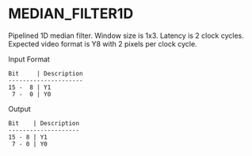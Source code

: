 # MEDIAN_FILTER1D

Pipelined 1D median filter. Window size is 1x3. Latency is 2 clock cycles.
Expected video format is Y8 with 2 pixels per clock cycle.

Input Format
```
Bit     | Description
---------------------
15 -  8 | Y1
 7 -  0 | Y0
```

Output
```
Bit    | Description
--------------------
15 - 8 | Y1
 7 - 0 | Y0
```
